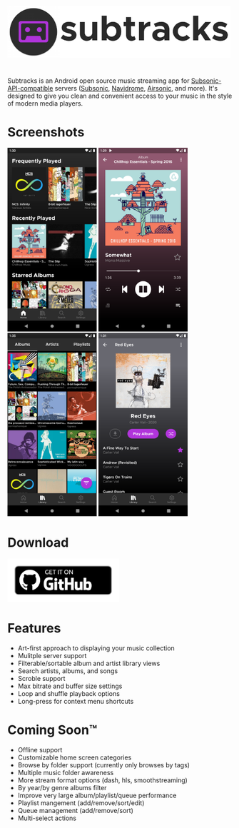 <img src="assets/header.png" alt="subtracks logo" width="500"/>

# 
Subtracks is an Android open source music streaming app for [Subsonic-API-compatible](http://www.subsonic.org/pages/api.jsp) servers ([Subsonic](http://www.subsonic.org/pages/index.jsp), [Navidrome](https://www.navidrome.org/), [Airsonic](https://airsonic.github.io/), and more).  It's designed to give you clean and convenient access to your music in the style of modern media players.

# Screenshots
<p float="left">
  <img src="assets/screenshots/01_home.png" alt="home" width="200"/>
  <img src="assets/screenshots/02_now-playing.png" alt="now playing" width="200"/>
  <img src="assets/screenshots/03_library-albums.png" alt="library albums" width="200"/>
  <img src="assets/screenshots/04_album.png" alt="album view" width="200"/>
</p>

# Download
<p float="left">
  <a href="https://github.com/austinried/subtracks/releases/latest" disabled><img src="assets/github-badge.png"/ width="250"></a>
</p>

# Features
- Art-first approach to displaying your music collection
- Mulitple server support
- Filterable/sortable album and artist library views
- Search artists, albums, and songs
- Scroble support
- Max bitrate and buffer size settings
- Loop and shuffle playback options
- Long-press for context menu shortcuts

# Coming Soon™
- Offline support
- Customizable home screen categories
- Browse by folder support (currently only browses by tags)
- Multiple music folder awareness
- More stream format options (dash, hls, smoothstreaming)
- By year/by genre albums filter
- Improve very large album/playlist/queue performance
- Playlist mangement (add/remove/sort/edit)
- Queue management (add/remove/sort)
- Multi-select actions
